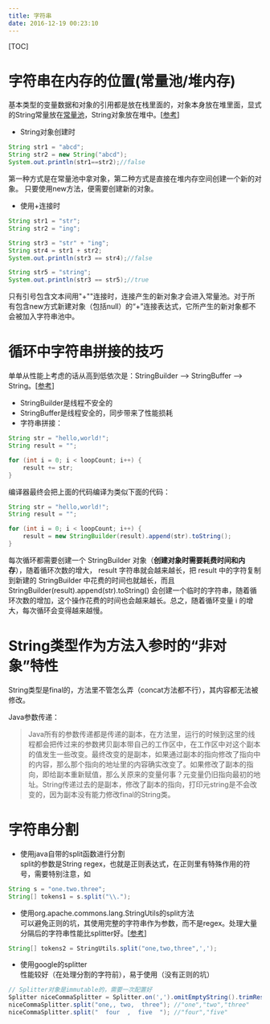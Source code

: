 ```yaml
---
title: 字符串
date: 2016-12-19 00:23:10
---
```

[TOC]

# 字符串在内存的位置(常量池/堆内存) #
基本类型的变量数据和对象的引用都是放在栈里面的，对象本身放在堆里面，显式的String常量放在[常量池](http://blog.csdn.net/olanlanxiari/article/details/8104505)，String对象放在堆中。[[参考](http://www.cnblogs.com/holten/p/5782596.html)]

- String对象创建时
```java
String str1 = "abcd";
String str2 = new String("abcd");
System.out.println(str1==str2);//false
```
第一种方式是在常量池中拿对象，第二种方式是直接在堆内存空间创建一个新的对象。
只要使用new方法，便需要创建新的对象。

- 使用+连接时  
```java
String str1 = "str";
String str2 = "ing";

String str3 = "str" + "ing";
String str4 = str1 + str2;
System.out.println(str3 == str4);//false

String str5 = "string";
System.out.println(str3 == str5);//true
```
只有引号包含文本间用"+""连接时，连接产生的新对象才会进入常量池。对于所有包含new方式新建对象（包括null）的“+”连接表达式，它所产生的新对象都不会被加入字符串池中。

# 循环中字符串拼接的技巧
单单从性能上考虑的话从高到低依次是：StringBuilder --> StringBuffer --> String。[[参考](http://blog.csdn.net/shfqbluestone/article/details/34188325)]

- StringBuilder是线程不安全的
- StringBuffer是线程安全的，同步带来了性能损耗
- 字符串拼接：
```java
String str = "hello,world!";
String result = "";

for (int i = 0; i < loopCount; i++) {
    result += str;
}
```
编译器最终会把上面的代码编译为类似下面的代码：
```java
String str = "hello,world!";
String result = "";

for (int i = 0; i < loopCount; i++) {
    result = new StringBuilder(result).append(str).toString();
}
```
每次循环都需要创建一个 StringBuilder 对象（**创建对象时需要耗费时间和内存**），随着循环次数的增大， result 字符串就会越来越长，把 result 中的字符复制到新建的 StringBuilder 中花费的时间也就越长，而且StringBuilder(result).append(str).toString() 会创建一个临时的字符串，随着循环次数的增加，这个操作花费的时间也会越来越长。总之，随着循环变量 i 的增大，每次循环会变得越来越慢。

# String类型作为方法入参时的“非对象”特性
String类型是final的，方法里不管怎么弄（concat方法都不行），其内容都无法被修改。


Java参数传递：
> Java所有的参数传递都是传递的副本，在方法里，运行的时候到这里的线程都会把传过来的参数拷贝副本带自己的工作区中，在工作区中对这个副本的值发生一些改变。最终改变的是副本，如果通过副本的指向修改了指向中的内容，那么那个指向的地址里的内容确实改变了。如果修改了副本的指向，即给副本重新赋值，那么关原来的变量何事？元变量仍旧指向最初的地址。String传递过去的是副本，修改了副本的指向，打印元string是不会改变的，因为副本没有能力修改final的String类。

# 字符串分割

- 使用java自带的split函数进行分割  
split的参数是String regex，也就是正则表达式，在正则里有特殊作用的符号，需要特别注意，如
```java
String s = "one.two.three";
String[] tokens1 = s.split("\\.");
```

- 使用org.apache.commons.lang.StringUtils的split方法  
可以避免正则的坑，其使用完整的字符串作为参数，而不是regex。处理大量分隔后的字符串性能比splitter好。[[参考](http://vipcowrie.iteye.com/blog/1513693)]
```java
String[] tokens2 = StringUtils.split("one,two,three",',');
```

- 使用google的splitter  
性能较好（在处理分割的字符前），易于使用（没有正则的坑）
```java
// Splitter对象是immutable的，需要一次配置好
Splitter niceCommaSplitter = Splitter.on(',').omitEmptyString().trimResults();  
niceCommaSplitter.split("one,, two,  three"); //"one","two","three"  
niceCommaSplitter.split("  four  ,  five  "); //"four","five"
```
